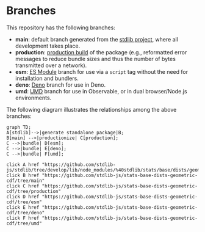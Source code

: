 <!--

@license Apache-2.0

Copyright (c) 2022 The Stdlib Authors.

Licensed under the Apache License, Version 2.0 (the "License");
you may not use this file except in compliance with the License.
You may obtain a copy of the License at

    http://www.apache.org/licenses/LICENSE-2.0

Unless required by applicable law or agreed to in writing, software
distributed under the License is distributed on an "AS IS" BASIS,
WITHOUT WARRANTIES OR CONDITIONS OF ANY KIND, either express or implied.
See the License for the specific language governing permissions and
limitations under the License.

-->

# Branches

This repository has the following branches:

-   **main**: default branch generated from the [stdlib project][stdlib-url], where all development takes place.
-   **production**: [production build][production-url] of the package (e.g., reformatted error messages to reduce bundle sizes and thus the number of bytes transmitted over a network).
-   **esm**: [ES Module][esm-url] branch for use via a `script` tag without the need for installation and bundlers.
-   **deno**: [Deno][deno-url] branch for use in Deno.
-   **umd**: [UMD][umd-url] branch for use in Observable, or in dual browser/Node.js environments.

The following diagram illustrates the relationships among the above branches:

```mermaid
graph TD;
A[stdlib]-->|generate standalone package|B;
B[main] -->|productionize| C[production];
C -->|bundle| D[esm];
C -->|bundle| E[deno];
C -->|bundle| F[umd];

click A href "https://github.com/stdlib-js/stdlib/tree/develop/lib/node_modules/%40stdlib/stats/base/dists/geometric/cdf"
click B href "https://github.com/stdlib-js/stats-base-dists-geometric-cdf/tree/main"
click C href "https://github.com/stdlib-js/stats-base-dists-geometric-cdf/tree/production"
click D href "https://github.com/stdlib-js/stats-base-dists-geometric-cdf/tree/esm"
click E href "https://github.com/stdlib-js/stats-base-dists-geometric-cdf/tree/deno"
click F href "https://github.com/stdlib-js/stats-base-dists-geometric-cdf/tree/umd"
```

[stdlib-url]: https://github.com/stdlib-js/stdlib/tree/develop/lib/node_modules/%40stdlib/stats/base/dists/geometric/cdf
[production-url]: https://github.com/stdlib-js/stats-base-dists-geometric-cdf/tree/production
[deno-url]: https://github.com/stdlib-js/stats-base-dists-geometric-cdf/tree/deno
[umd-url]: https://github.com/stdlib-js/stats-base-dists-geometric-cdf/tree/umd
[esm-url]: https://github.com/stdlib-js/stats-base-dists-geometric-cdf/tree/esm